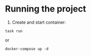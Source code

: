 # Running the project

1. Create and start container:
```
task run
```
or

```
docker-compose up -d
```
